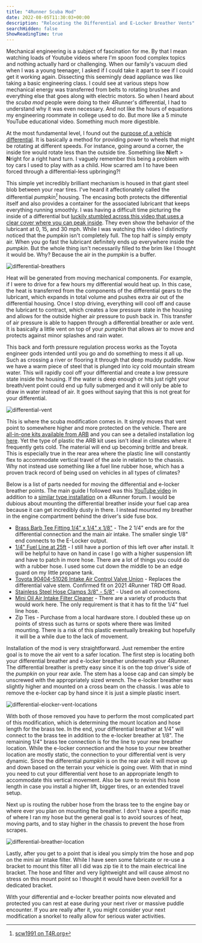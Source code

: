 ```yaml
---
title: "4Runner Scuba Mod"
date: 2022-08-05T11:30:03+00:00
description: "Relocating the Differential and E-Locker Breather Vents"
searchHidden: false
ShowReadingTime: true
---
```


Mechanical engineering is a subject of fascination for me. By that I mean watching loads of Youtube videos where I'm spoon food complex topics and nothing actually hard or challenging. When our family's vacuum died when I was a young teenager, I asked if I could take it apart to see if I could get it working again. Dissecting this seemingly dead appliance was like taking a basic engineering class. I could see at various steps how mechanical energy was transferred from belts to rotating brushes and everything else that goes along with electric motors. So when I heard about the *scuba mod* people were doing to their 4Runner's differential, I had to understand why it was even necessary. And not like the hours of equations my engineering roommate in college used to do. But more like a 5 minute YouTube educational video. Something much more digestible.

At the most fundamental level, I found out the [purpose of a vehicle differential](https://www.youtube.com/watch?v=SOgoejxzF8c). It is basically a method for providing power to wheels that might be rotating at different speeds. For instance, going around a corner, the inside tire would rotate less than the outside tire. Something like **N**left > **N**right for a right hand turn. I vaguely remember this being a problem with toy cars I used to play with as a child. How scarred am I to have been forced through a differential-less upbringing?!

This simple yet incredibly brilliant mechanism is housed in that giant steel blob between your rear tires. I've heard it affectionately called the differential *pumpkin[^1]* housing. The encasing both protects the differential itself and also provides a container for the associated lubricant that keeps everything running smoothly. I was having a difficult time picturing the inside of a differential but [luckily stumbled across this video that uses a clear cover where you can peak inside](https://www.youtube.com/watch?v=9-yG3D3JBRs). They even show the behavior of the lubricant at 0, 15, and 30 mph. While I was watching this video I distinctly noticed that the *pumpkin* isn't completely full. The top half is simply empty air. When you go fast the lubricant definitely ends up everywhere inside the *pumpkin*. But the whole thing isn't necessarily filled to the brim like I thought it would be. Why? Because the air in the *pumpkin* is a buffer.

![differential-breathers](images/differential-breather-vents.jpg)

Heat will be generated from moving mechanical components. For example, if I were to drive for a few hours my differential would heat up. In this case, the heat is transferred from the components of the differential gears to the lubricant, which expands in total volume and pushes extra air out of the differential housing. Once I stop driving, everything will cool off and cause the lubricant to contract, which creates a low pressure state in the housing and allows for the outside higher air pressure to push back in. This transfer of air pressure is able to happen through a differential breather or axle vent. It is basically a little vent on top of your *pumpkin* that allows air to move and protects against minor splashes and rain water.

This back and forth pressure regulation process works as the Toyota engineer gods intended until you go and do something to mess it all up. Such as crossing a river or flooring it through that deep muddy puddle. Now we have a warm piece of steel that is plunged into icy cold mountain stream water. This will rapidly cool off your differential and create a low pressure state inside the housing. If the water is deep enough or hits just right your breath/vent point could end up fully submerged and it will only be able to draw in water instead of air. It goes without saying that this is not great for your differential.

![differential-vent](images/differential-vent.jpg)

This is where the scuba modification comes in. It simply moves that vent point to somewhere higher and more protected on the vehicle. There are [all-in-one kits available from ARB](https://www.amazon.com/ARB-170112-Differential-Breather-Kit/dp/B00QBQYNF0/ref=sr_1_1?crid=1NF3DHKW9ZOHE&keywords=arb+diff+breather+kit+4runner&sprefix=arb+diff+breather+kit+4runner%2Caps%2C115&sr=8-1) and you can see a detailed installation log [here](https://www.toyota-4runner.org/5th-gen-t4rs/215741-rear-differential-breather-mod-dummies.html). Yet the type of plastic the ARB kit uses isn't ideal in climates where it frequently gets cold. The material will end up becoming brittle and break. This is especially true in the rear area where the plastic line will constantly flex to accommodate vertical travel of the axle in relation to the chassis. Why not instead use something like a fuel line rubber hose, which has a proven track record of being used on vehicles in all types of climates?

Below is a list of parts needed for moving the differential and e-locker breather points. The main guide I followed was this [YouTube video](https://www.youtube.com/watch?v=1MFW8YK9dx0) in addition to a [similar type installation](http://www.toyota-4runner.org/5th-gen-t4rs/214695-e-locker-differential-breather-install-trail-edition.html) on a 4Runner forum. I would be dubious about mounting the differential breather inside your fuel cap area because it can get incredibly dusty in there. I instead mounted my breather in the engine compartment behind the driver's side fuse box.

* [Brass Barb Tee Fitting 1/4" x 1/4" x 1/8"](https://www.amazon.com/gp/product/B072R3TSSH/ref=ppx_yo_dt_b_asin_title_o00_s00?ie=UTF8&psc=1) - The 2 1/4" ends are for the differential connection and the main air intake. The smaller single 1/8" end connects to the E-Locker output.
* [1/4" Fuel Line at 25ft](https://www.amazon.com/gp/product/B0013FXTTU/ref=ppx_yo_dt_b_asin_title_o01_s00?ie=UTF8&psc=1) - I still have a portion of this left over after install. It will be helpful to have on hand in case I go with a higher suspension lift and have to patch in more hose. There are a lot of things you could do with a rubber hose. I used some cut down the middle to be an edge guard on my little propane tank.
* [Toyota 90404-51026 Intake Air Control Valve Union](https://www.amazon.com/gp/product/B01H79JUQQ/ref=ppx_yo_dt_b_asin_title_o01_s01?ie=UTF8&psc=1) - Replaces the differential valve stem. Confirmed fit on 2021 4Runner TRD Off Road.
* [Stainless Steel Hose Clamps 3/8" - 5/8"](https://www.amazon.com/gp/product/B076Q7QVNM/ref=ppx_yo_dt_b_asin_title_o01_s00?ie=UTF8&psc=1) - Used on all connections.
* [Mini Oil Air Intake Filter Cleaner](https://www.amazon.com/gp/product/B081RNTML1/ref=ppx_yo_dt_b_asin_title_o01_s01?ie=UTF8&psc=1) - There are a variety of products that would work here. The only requirement is that it has to fit the 1/4" fuel line hose.
* Zip Ties - Purchase from a local hardware store. I doubled these up on points of stress such as turns or spots where there was limited mounting. There is a risk of this plastic eventually breaking but hopefully it will be a while due to the lack of movement.

Installation of the mod is very straightforward. Just remember the entire goal is to move the air vent to a safer location. The first step is locating both your differential breather and e-locker breather underneath your 4Runner. The differential breather is pretty easy since it is on the top driver's side of the *pumpkin* on your rear axle. The stem has a loose cap and can simply be unscrewed with the appropriately sized wrench. The e-locker breather was slightly higher and mounted on a cross beam on the chassis. I was able to remove the e-locker cap by hand since it is just a simple plastic insert.

![differential-elocker-vent-locations](images/differential-elocker-vent-locations.jpg)

With both of those removed you have to perform the most complicated part of this modification, which is determining the mount location and hose length for the brass tee. In the end, your differential breather at 1/4" will connect to the brass tee in addition to the e-locker breather at 1/8". The remaining 1/4" brass tee connection is for the line to your new breather location. While the e-locker connection and the hose to your new breather location are mostly static, the connection to your differential vent is very dynamic. Since the differential *pumpkin* is on the rear axle it will move up and down based on the terrain your vehicle is going over. With that in mind you need to cut your differential vent hose to an appropriate length to accommodate this vertical movement. Also be sure to revisit this hose length in case you install a higher lift, bigger tires, or an extended travel setup.

Next up is routing the rubber hose from the brass tee to the engine bay or where ever you plan on mounting the breather. I don't have a specific map of where I ran my hose but the general goal is to avoid sources of heat, moving parts, and to stay higher in the chassis to prevent the hose from scrapes.

![differential-breather-location](images/differential-breather-location.jpg)

Lastly, after you get to a point that is ideal you simply trim the hose and pop on the mini air intake filter. While I have seen some fabricate or re-use a bracket to mount this filter all I did was zip tie it to the main electrical line bracket. The hose and filter and very lightweight and will cause almost no stress on this mount point so I thought it would have been overkill for a dedicated bracket.

With your differential and e-locker breather points now elevated and protected you can rest at ease during your next river or massive puddle encounter. If you are really after it, you might consider your next modification a snorkel to really allow for serious water activities.

[^1]: [scw1991 on T4R.org](https://www.toyota-4runner.org/4th-gen-t4rs/159372-placing-floor-jack-under-rear-differential.html)
